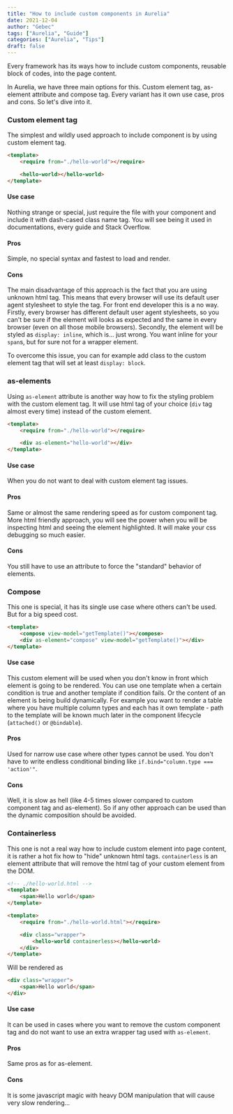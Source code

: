 ```yaml
---
title: "How to include custom components in Aurelia"
date: 2021-12-04
author: "Gebec"
tags: ["Aurelia", "Guide"]
categories: ["Aurelia", "Tips"]
draft: false
---
```


Every framework has its ways how to include custom components, reusable block of codes, into the page content.

In Aurelia, we have three main options for this. Custom element tag, as-element attribute and compose tag. Every variant has it own use case, pros and cons. So let's dive into it.

### Custom element tag
The simplest and wildly used approach to include component is by using custom element tag.

```html
<template>
    <require from="./hello-world"></require>

    <hello-world></hello-world>
</template>
```

#### Use case
Nothing strange or special, just require the file with your component and include it with dash-cased class name tag. You will see being it used in documentations, every guide and Stack Overflow.

#### Pros
Simple, no special syntax and fastest to load and render.

#### Cons
The main disadvantage of this approach is the fact that you are using unknown html tag. This means that every browser will use its default user agent stylesheet to style the tag. For front end developer this is a no way. Firstly, every browser has different default user agent stylesheets, so you can't be sure if the element will looks as expected and the same in every browser (even on all those mobile browsers). Secondly, the element will be styled as `display: inline`, which is... just wrong. You want inline for your `span`s, but for sure not for a wrapper element.

To overcome this issue, you can for example add class to the custom element tag that will set at least `display: block`.

### as-elements
Using `as-element` attribute is another way how to fix the styling problem with the custom element tag. It will use html tag of your choice (`div` tag almost every time) instead of the custom element.

```html
<template>
    <require from="./hello-world"></require>

    <div as-element="hello-world"></div>
</template>
```

#### Use case
When you do not want to deal with custom element tag issues.

#### Pros
Same or almost the same rendering speed as for custom component tag. More html friendly approach, you will see the power when you will be inspecting html and seeing the element highlighted. It will make your css debugging so much easier.

#### Cons
You still have to use an attribute to force the "standard" behavior of elements.

### Compose
This one is special, it has its single use case where others can't be used. But for a big speed cost.

```html
<template>
    <compose view-model="getTemplate()"></compose>
    <div as-element="compose" view-model="getTemplate()"></div>
</template>
```

#### Use case
This custom element will be used when you don't know in front which element is going to be rendered. You can use one template when a certain condition is true and another template if condition fails. Or the content of an element is being build dynamically. For example you want to render a table where you have multiple column types and each has it own template - path to the template will be known much later in the component lifecycle (`attached()` or `@bindable`).

#### Pros
Used for narrow use case where other types cannot be used. You don't have to write endless conditional binding like `if.bind="column.type === 'action'"`.

#### Cons
Well, it is slow as hell (like 4-5 times slower compared to custom component tag and as-element). So if any other approach can be used than the dynamic composition should be avoided.

### Containerless
This one is not a real way how to include custom element into page content, it is rather a hot fix how to "hide" unknown html tags. `containerless` is an element attribute that will remove the html tag of your custom element from the DOM.

```html
<!-- ./hello-world.html -->
<template>
    <span>Hello world</span>
</template>
```

```html
<template>
    <require from="./hello-world.html"></require>

    <div class="wrapper">
        <hello-world containerless></hello-world>
    </div>
</template>
```

Will be rendered as
```html
<div class="wrapper">
    <span>Hello world</span>
</div>
```

#### Use case
It can be used in cases where you want to remove the custom component tag and do not want to use an extra wrapper tag used with `as-element`.

#### Pros
Same pros as for as-element.

#### Cons
It is some javascript magic with heavy DOM manipulation that will cause very slow rendering...
